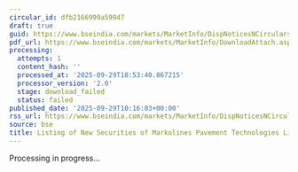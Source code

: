 ```yaml
---
circular_id: dfb2166999a59947
draft: true
guid: https://www.bseindia.com/markets/MarketInfo/DispNoticesNCirculars.aspx?Noticeid={FC86128E-520A-4462-94A0-6A9952AD86FE}&noticeno=20250929-30&dt=09/29/2025&icount=30&totcount=87&flag=0
pdf_url: https://www.bseindia.com/markets/MarketInfo/DownloadAttach.aspx?id=20250929-30&attachedId=
processing:
  attempts: 1
  content_hash: ''
  processed_at: '2025-09-29T18:53:40.867215'
  processor_version: '2.0'
  stage: download_failed
  status: failed
published_date: '2025-09-29T10:16:03+00:00'
rss_url: https://www.bseindia.com/markets/MarketInfo/DispNoticesNCirculars.aspx?Noticeid={FC86128E-520A-4462-94A0-6A9952AD86FE}&noticeno=20250929-30&dt=09/29/2025&icount=30&totcount=87&flag=0
source: bse
title: Listing of New Securities of Markolines Pavement Technologies Limited
---
```


Processing in progress...